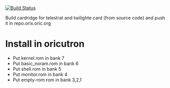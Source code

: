 [![Build Status](https://travis-ci.org/orix-software/cardridge.svg?branch=master)](https://travis-ci.org/orix-software/cardridge)

Build cardridge for telestrat and twilighte card (from source code) and push it in repo.orix.oric.org

# Install in oricutron
* Put kernel.rom in bank 7
* Put basic_noram.rom in bank 6
* Put shell.rom in bank 5
* Put monitor.rom in bank 4
* Put empty-rom.rom in bank 3,2,1
